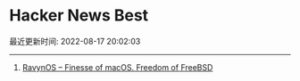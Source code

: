 # Hacker News Best

最近更新时间: 2022-08-17 20:02:03

--- 
1. [RavynOS – Finesse of macOS. Freedom of FreeBSD](https://ravynos.com/) 
